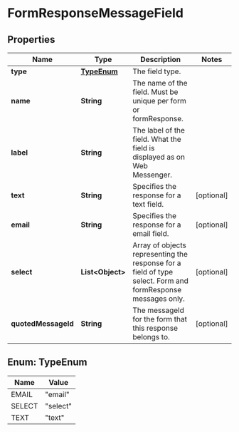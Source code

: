 

# FormResponseMessageField


## Properties

| Name | Type | Description | Notes |
|------------ | ------------- | ------------- | -------------|
|**type** | [**TypeEnum**](#TypeEnum) | The field type. |  |
|**name** | **String** | The name of the field. Must be unique per form or formResponse. |  |
|**label** | **String** | The label of the field. What the field is displayed as on Web Messenger. |  |
|**text** | **String** | Specifies the response for a text field. |  [optional] |
|**email** | **String** | Specifies the response for a email field. |  [optional] |
|**select** | **List&lt;Object&gt;** | Array of objects representing the response for a field of type select. Form and formResponse messages only. |  [optional] |
|**quotedMessageId** | **String** | The messageId for the form that this response belongs to. |  [optional] |



## Enum: TypeEnum

| Name | Value |
|---- | -----|
| EMAIL | &quot;email&quot; |
| SELECT | &quot;select&quot; |
| TEXT | &quot;text&quot; |



